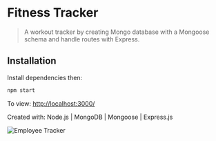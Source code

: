 # Fitness Tracker

> A workout tracker by creating Mongo database with a Mongoose schema and handle routes with Express.

## Installation

Install dependencies then:

```sh
npm start
```

  To view: <http://localhost:3000/>

Created with: Node.js | MongoDB | Mongoose | Express.js

![Employee Tracker](fitness_tracker.gif)

